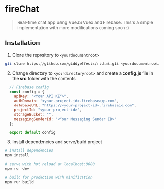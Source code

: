 # fireChat

> Real-time chat app using VueJS Vuex and Firebase. This's a simple implementation with more modifications coming soon :)

## Installation

1. Clone the repository to `<yourdocumentroot>`

  ```bash
  git clone https://github.com/giddyeffects/rtchat.git <yourdocumentroot>`
  ```

2. Change directory to `<yourdirectoryroot>` and create a **config.js** file in the **src** folder with the contents
```javascript
  // Firebase config
  const config = {
    apiKey: "<Your API KEY>",
    authDomain: "<your-project-id>.firebaseapp.com",
    databaseURL: "https://<your-project-id>.firebaseio.com",
    projectId: "<your-project-id>",
    storageBucket: "",
    messagingSenderId: "<Your Messaging Sender ID>"
  };

  export default config
  ```
  3. Install dependencies and serve/build project

``` bash
# install dependencies
npm install

# serve with hot reload at localhost:8080
npm run dev

# build for production with minification
npm run build
```

